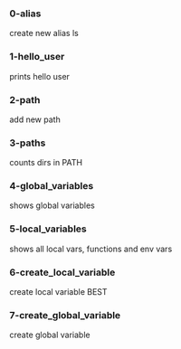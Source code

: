 ### 0-alias
create new alias ls

### 1-hello_user
prints hello user

### 2-path
add new path

### 3-paths
counts dirs in PATH

### 4-global_variables
shows global variables

### 5-local_variables
shows all local vars, functions and env vars

### 6-create_local_variable
create local variable BEST

### 7-create_global_variable
create global variable

